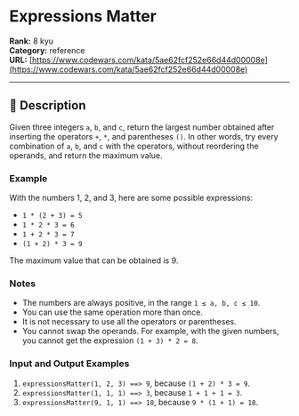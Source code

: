 # Expressions Matter

**Rank:** 8 kyu  
**Category:** reference  
**URL:** [https://www.codewars.com/kata/5ae62fcf252e66d44d00008e](https://www.codewars.com/kata/5ae62fcf252e66d44d00008e)

---

## 📝 Description

Given three integers `a`, `b`, and `c`, return the largest number obtained after inserting the operators `+`, `*`, and parentheses `()`. In other words, try every combination of `a`, `b`, and `c` with the operators, without reordering the operands, and return the maximum value.

### Example

With the numbers 1, 2, and 3, here are some possible expressions:

- `1 * (2 + 3) = 5`
- `1 * 2 * 3 = 6`
- `1 + 2 * 3 = 7`
- `(1 + 2) * 3 = 9`

The maximum value that can be obtained is 9.

### Notes
- The numbers are always positive, in the range `1 ≤ a, b, c ≤ 10`.
- You can use the same operation more than once.
- It is not necessary to use all the operators or parentheses.
- You cannot swap the operands. For example, with the given numbers, you cannot get the expression `(1 + 3) * 2 = 8`.

### Input and Output Examples

1. `expressionsMatter(1, 2, 3) ==> 9`, because `(1 + 2) * 3 = 9`.
2. `expressionsMatter(1, 1, 1) ==> 3`, because `1 + 1 + 1 = 3`.
3. `expressionsMatter(9, 1, 1) ==> 18`, because `9 * (1 + 1) = 18`.
